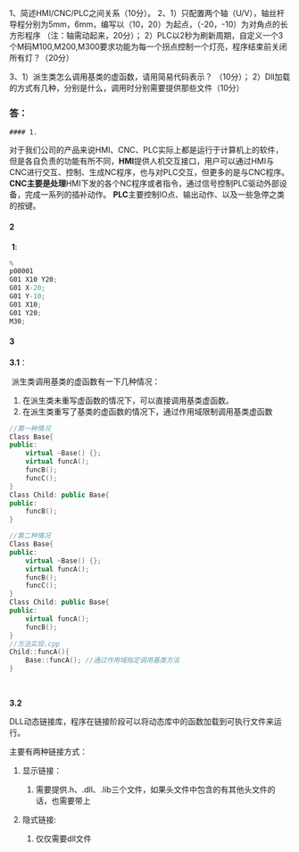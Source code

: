 1、简述HMI/CNC/PLC之间关系（10分）。
2、1）只配置两个轴（U/V），轴丝杆导程分别为5mm，6mm，编写以（10，20）为起点，（-20，-10）为对角点的长方形程序	（注：轴需动起来，20分）；
   2）PLC以2秒为刷新周期，自定义一个3个M码M100,M200,M300要求功能为每一个拐点控制一个灯亮，程序结束前关闭	所有灯？（20分）

3、1）派生类怎么调用基类的虚函数，请用简易代码表示？ （10分）；
2）Dll加载的方式有几种，分别是什么，调用时分别需要提供那些文件（10分）



### 答：

	#### 1.

对于我们公司的产品来说HMI、CNC、PLC实际上都是运行于计算机上的软件，但是各自负责的功能有所不同，**HMI**提供人机交互接口，用户可以通过HMI与CNC进行交互、控制、生成NC程序，也与对PLC交互，但更多的是与CNC程序。**CNC主要是处理**HMI下发的各个NC程序或者指令，通过信号控制PLC驱动外部设备，完成一系列的插补动作。
    **PLC**主要控制IO点、输出动作、以及一些急停之类的按键。

#### 2

​	**1**:

```cpp
%
p00001
G01 X10 Y20;
G01 X-20;
G01 Y-10;
G01 X10;
G01 Y20;
M30;

```



#### 3

**3.1**：

​	派生类调用基类的虚函数有一下几种情况：

1. 在派生类未重写虚函数的情况下，可以直接调用基类虚函数。
2. 在派生类重写了基类的虚函数的情况下，通过作用域限制调用基类虚函数

```cpp
//第一种情况
Class Base{
public:
	virtual ~Base() {};
	virtual funcA();
	funcB();
	funcC();
}
Class Child: public Base{ 
public:
	funcB();
}

//第二种情况
Class Base{
public:
	virtual ~Base() {};
	virtual funcA();
	funcB();
	funcC();
}
Class Child: public Base{ 
public:
    virtual funcA();
	funcB();
}
//方法实现.cpp
Child::funcA(){
	Base::funcA(); //通过作用域指定调用基类方法
}
```

​	

**3.2**

​	DLL动态链接库，程序在链接阶段可以将动态库中的函数加载到可执行文件来运行。

主要有两种链接方式：

1. 显示链接：
   1. 需要提供.h、.dll、.lib三个文件，如果头文件中包含的有其他头文件的话，也需要带上 

2. 隐式链接:
   1. 仅仅需要dll文件